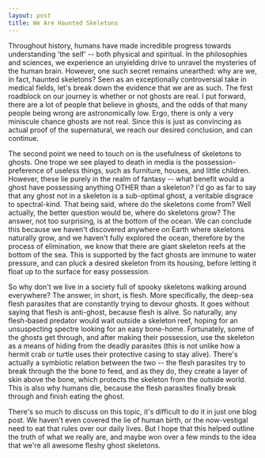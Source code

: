 ```yaml
---
layout: post
title: We Are Haunted Skeletons
---
```

Throughout history, humans have made incredible progress towards understanding 'the self' -- both physical and spiritual. In the philosophies and sciences, we experience an unyielding drive to unravel the mysteries of the human brain. However, one such secret remains unearthed: why are we, in fact, haunted skeletons? Seen as an exceptionally controversial take in medical fields, let's break down the evidence that we are as such. The first roadblock on our journey is whether or not ghosts are real. I put forward, there are a lot of people that believe in ghosts, and the odds of that many people being wrong are astronomically low. Ergo, there is only a very miniscule chance ghosts are not real. Since this is just as convincing as actual proof of the supernatural, we reach our desired conclusion, and can continue.

The second point we need to touch on is the usefulness of skeletons to ghosts. One trope we see played to death in media is the possession-preference of useless things, such as furniture, houses, and little children. However, these lie purely in the realm of fantasy -- what benefit would a ghost have possessing anything OTHER than a skeleton? I'd go as far to say that any ghost not in a skeleton is a sub-optimal ghost, a veritable disgrace to spectral-kind. That being said, where do the skeletons come from? Well actually, the better question would be, where do skeletons grow? The answer, not too surprising, is at the bottom of the ocean. We can conclude this because we haven't discovered anywhere on Earth where skeletons naturally grow, and we haven't fully explored the ocean, therefore by the process of elimination, we know that there are giant skeleton reefs at the bottom of the sea. This is supported by the fact ghosts are immune to water pressure, and can pluck a desired skeleton from its housing, before letting it float up to the surface for easy possession.

So why don't we live in a society full of spooky skeletons walking around everywhere? The answer, in short, is flesh. More specifically, the deep-sea flesh parasites that are constantly trying to devour ghosts. It goes without saying that flesh is anti-ghost, because flesh is alive. So naturally, any flesh-based predator would wait outside a skeleton reef, hoping for an unsuspecting spectre looking for an easy bone-home. Fortunately, some of the ghosts get through, and after making their possession, use the skeleton as a means of hiding from the deadly parasites (this is not unlike how a hermit crab or turtle uses their protective casing to stay alive). There's actually a symbiotic relation between the two -- the flesh parasites try to break through the the bone to feed, and as they do, they create a layer of skin above the bone, which protects the skeleton from the outside world. This is also why humans die, because the flesh parasites finally break through and finish eating the ghost.

There's so much to discuss on this topic, it's difficult to do it in just one blog post. We haven't even covered the lie of human birth, or the now-vestigal need to eat that rules over our daily lives. But I hope that this helped outline the truth of what we really are, and maybe won over a few minds to the idea that we're all awesome fleshy ghost skeletons.